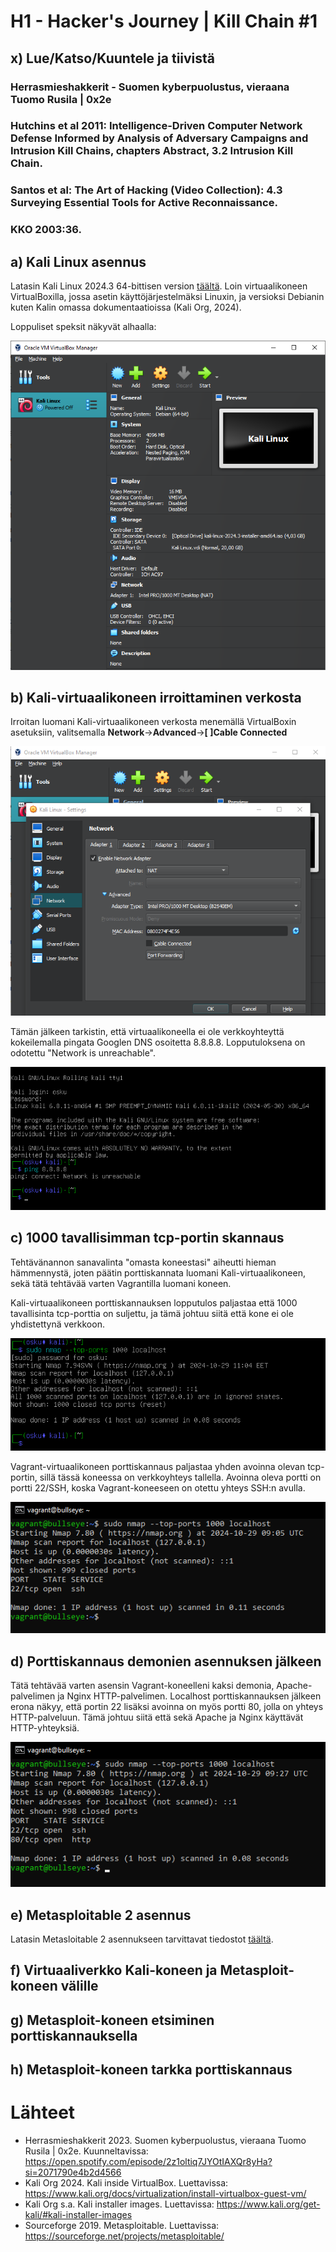 # H1 - Hacker's Journey | Kill Chain #1

## x) Lue/Katso/Kuuntele ja tiivistä

### Herrasmieshakkerit - Suomen kyberpuolustus, vieraana Tuomo Rusila | 0x2e
### Hutchins et al 2011: Intelligence-Driven Computer Network Defense Informed by Analysis of Adversary Campaigns and Intrusion Kill Chains, chapters Abstract, 3.2 Intrusion Kill Chain.
### Santos et al: The Art of Hacking (Video Collection): 4.3 Surveying Essential Tools for Active Reconnaissance.
### KKO 2003:36.

## a) Kali Linux asennus
Latasin Kali Linux 2024.3 64-bittisen version [täältä](https://www.kali.org/get-kali/#kali-installer-images). Loin virtuaalikoneen VirtualBoxilla, jossa asetin käyttöjärjestelmäksi Linuxin, ja versioksi Debianin kuten Kalin omassa dokumentaatioissa (Kali Org, 2024). 

Loppuliset speksit näkyvät alhaalla:

![Kali-koneen speksit](https://github.com/rakkitect/penetration-testing/blob/main/reports/Kuvat/Kali-speksit.png)
  
## b) Kali-virtuaalikoneen irroittaminen verkosta
Irroitan luomani Kali-virtuaalikoneen verkosta menemällä VirtualBoxin asetuksiin, valitsemalla **Network**->**Advanced**->**[ ]Cable Connected**

![Kali verkkoasetukset](https://github.com/rakkitect/penetration-testing/blob/main/reports/Kuvat/Kali-verkkoasetukset.png)

Tämän jälkeen tarkistin, että virtuaalikoneella ei ole verkkoyhteyttä kokeilemalla pingata Googlen DNS osoitetta 8.8.8.8. Lopputuloksena on odotettu "Network is unreachable".

![Kali ei verkkoa](https://github.com/rakkitect/penetration-testing/blob/main/reports/Kuvat/Kali-ei_verkkoa.png)

## c) 1000 tavallisimman tcp-portin skannaus
Tehtävänannon sanavalinta "omasta koneestasi" aiheutti hieman hämmennystä, joten päätin porttiskannata luomani Kali-virtuaalikoneen, sekä tätä tehtävää varten Vagrantilla luomani koneen.

Kali-virtuaalikoneen porttiskannauksen lopputulos paljastaa että 1000 tavallisinta tcp-porttia on suljettu, ja tämä johtuu siitä että kone ei ole yhdistettynä verkkoon.

![Kali tcp-scan](https://github.com/rakkitect/penetration-testing/blob/main/reports/Kuvat/Kali-tcp_scan.png)

Vagrant-virtuaalikoneen porttiskannaus paljastaa yhden avoinna olevan tcp-portin, sillä tässä koneessa on verkkoyhteys tallella. Avoinna oleva portti on portti 22/SSH, koska Vagrant-koneeseen on otettu yhteys SSH:n avulla.

![Vagrant tcp-scan](https://github.com/rakkitect/penetration-testing/blob/main/reports/Kuvat/Vagrant-tcp_scan.png)

## d) Porttiskannaus demonien asennuksen jälkeen
Tätä tehtävää varten asensin Vagrant-koneelleni kaksi demonia, Apache-palvelimen ja Nginx HTTP-palvelimen. Localhost porttiskannauksen jälkeen erona näkyy, että portin 22 lisäksi avoinna on myös portti 80, jolla on yhteys HTTP-palveluun. Tämä johtuu siitä että sekä Apache ja Nginx käyttävät HTTP-yhteyksiä.

![Vagrant toinen tcp-scan](https://github.com/rakkitect/penetration-testing/blob/main/reports/Kuvat/vagrant-tcp_scan2.png)

## e) Metasploitable 2 asennus
Latasin Metasloitable 2 asennukseen tarvittavat tiedostot [täältä](https://sourceforge.net/projects/metasploitable/). 

## f) Virtuaaliverkko Kali-koneen ja Metasploit-koneen välille
## g) Metasploit-koneen etsiminen porttiskannauksella
## h) Metasploit-koneen tarkka porttiskannaus

# Lähteet

- Herrasmieshakkerit 2023. Suomen kyberpuolustus, vieraana Tuomo Rusila | 0x2e. Kuunneltavissa: https://open.spotify.com/episode/2z1oltiq7JYOtIAXQr8yHa?si=2071790e4b2d4566
- Kali Org 2024. Kali inside VirtualBox. Luettavissa: https://www.kali.org/docs/virtualization/install-virtualbox-guest-vm/
- Kali Org s.a. Kali installer images. Luettavissa: https://www.kali.org/get-kali/#kali-installer-images
- Sourceforge 2019. Metasploitable. Luettavissa: https://sourceforge.net/projects/metasploitable/
